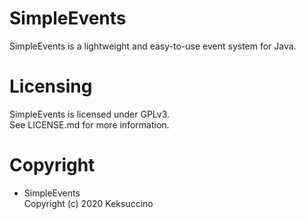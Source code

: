 # SimpleEvents
SimpleEvents is a lightweight and easy-to-use event system for Java.

# Licensing
SimpleEvents is licensed under GPLv3.<br>
See LICENSE.md for more information.

# Copyright
- SimpleEvents<br>
Copyright (c) 2020 Keksuccino

